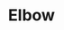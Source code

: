 ---
title: "Elbow"
summary: "Alternative rock band from, Bury, Greater Manchester, England. Formed in 1990, originally called Mr. Soft and comprised of guitarist and back up vocalist Mark Potter, bassist Pete Turner and drummer Richard Jupp. Vocalist, guitarist and lyricist Guy Garvey was asked by Mark to join the band when they met at college . Mark's brother keyboardist and back up vocalist Craig Potter joined soon afterwards. They changed their name to Elbow in 1997 after Guy heard a character from a BBC TV Drama \"The Singing Detective\" say that the word \"Elbow\" is the most sensual word in the English language, not for its definition, but for how it feels to say and how it looks on the page. They were also signed by in 1997, but due to a takeover and indie band jettison-attitude by in 1998, their produced debut album was scrapped. Only a self-issued ultra rare E.P. and a compilation appearance of one of the songs document this period. In 2000 they put out their first release proper, an E.P. on a small indie label before they were eventually signed to Richard Branson's in 2001. Winner of the 2008 Mercury Prize for *The Seldom Seen Kid*. Drummer Richard Jupp left the band of his own choice to pursue drum tutoring in 2016."
image: "elbow.jpg"
apple_music_artist_url: "https://music.apple.com/gb/artist/elbow/3240611"
wikipedia_url: "none"
---